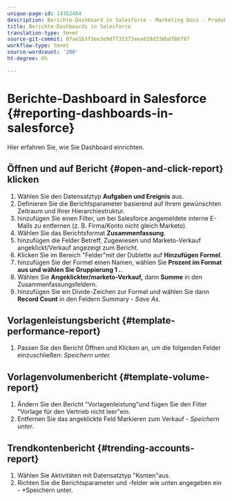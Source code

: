 ```yaml
---
unique-page-id: 14352464
description: Berichte-Dashboard in Salesforce - Marketing Docs - Produktdokumentation
title: Berichte-Dashboards in Salesforce
translation-type: tm+mt
source-git-commit: 07ae1b3f3ee3e9d7f35373eea039d336bd786f97
workflow-type: tm+mt
source-wordcount: '200'
ht-degree: 0%

---
```



# Berichte-Dashboard in Salesforce {#reporting-dashboards-in-salesforce}

Hier erfahren Sie, wie Sie Dashboard einrichten.

## Öffnen und auf Bericht {#open-and-click-report} klicken

1. Wählen Sie den Datensatztyp **Aufgaben und Ereignis** aus.
1. Definieren Sie die Berichtsparameter basierend auf Ihrem gewünschten Zeitraum und Ihrer Hierarchiestruktur.
1. hinzufügen Sie einen Filter, um bei Salesforce angemeldete interne E-Mails zu entfernen (z. B. Firma/Konto nicht gleich Marketo).
1. Wählen Sie das Berichtsformat **Zusammenfassung**.
1. hinzufügen die Felder Betreff, Zugewiesen und Marketo-Verkauf angeklickt/Verkauf angezeigt zum Bericht.
1. Klicken Sie im Bereich &quot;Felder&quot;mit der Dublette auf **Hinzufügen Formel**.
1. hinzufügen Sie der Formel einen Namen, wählen Sie **Prozent **im Format aus und wählen Sie** Gruppierung 1 *.***.
1. Wählen Sie **Angeklickter/marketo-Verkauf,** dann **Summe** in den Zusammenfassungsfeldern.
1. hinzufügen Sie ein Divide-Zeichen zur Formel und wählen Sie dann **Record Count** in den Feldern Summary - *Save As*.

## Vorlagenleistungsbericht {#template-performance-report}

1. Passen Sie den Bericht Öffnen und Klicken an, um die folgenden Felder einzuschließen: *Speichern unter.*

## Vorlagenvolumenbericht {#template-volume-report}

1. Ändern Sie den Bericht &quot;Vorlagenleistung&quot;und fügen Sie den Filter &quot;Vorlage für den Vertrieb nicht leer&quot;ein.
1. Entfernen Sie das angeklickte Feld Markieren zum Verkauf - *Speichern unter*.

## Trendkontenbericht {#trending-accounts-report}

1. Wählen Sie Aktivitäten mit Datensatztyp &quot;Konten&quot;aus.
1. Richten Sie die Berichtsparameter und -felder wie unten angegeben ein - *Speichern unter.


